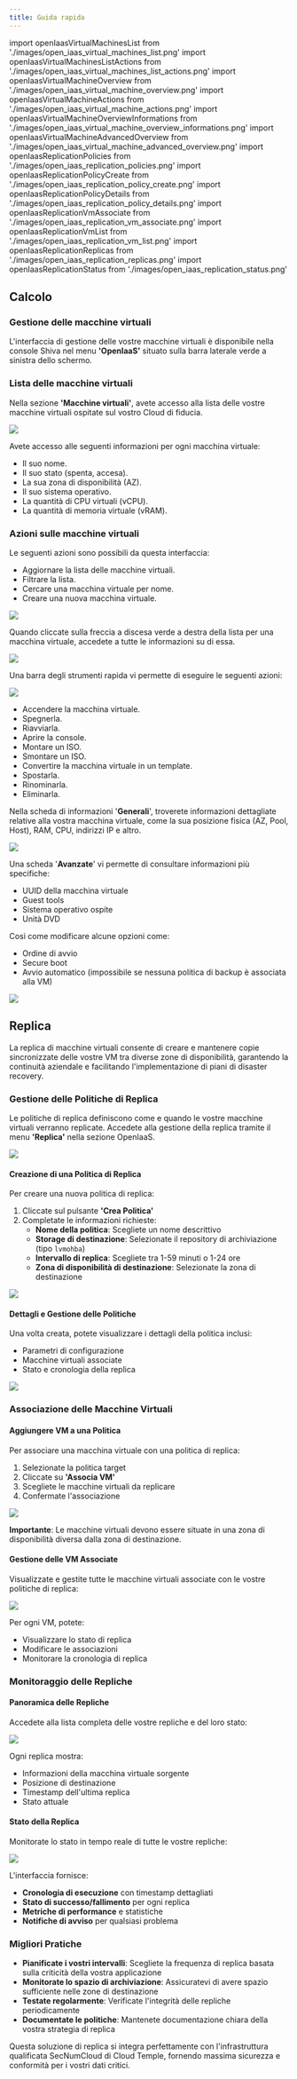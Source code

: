 ```yaml
---
title: Guida rapida
---
```

import openIaasVirtualMachinesList from './images/open_iaas_virtual_machines_list.png'
import openIaasVirtualMachinesListActions from './images/open_iaas_virtual_machines_list_actions.png'
import openIaasVirtualMachineOverview from './images/open_iaas_virtual_machine_overview.png'
import openIaasVirtualMachineActions from './images/open_iaas_virtual_machine_actions.png'
import openIaasVirtualMachineOverviewInformations from './images/open_iaas_virtual_machine_overview_informations.png'
import openIaasVirtualMachineAdvancedOverview from './images/open_iaas_virtual_machine_advanced_overview.png'
import openIaasReplicationPolicies from './images/open_iaas_replication_policies.png'
import openIaasReplicationPolicyCreate from './images/open_iaas_replication_policy_create.png'
import openIaasReplicationPolicyDetails from './images/open_iaas_replication_policy_details.png'
import openIaasReplicationVmAssociate from './images/open_iaas_replication_vm_associate.png'
import openIaasReplicationVmList from './images/open_iaas_replication_vm_list.png'
import openIaasReplicationReplicas from './images/open_iaas_replication_replicas.png'
import openIaasReplicationStatus from './images/open_iaas_replication_status.png'

## Calcolo

### Gestione delle macchine virtuali

L'interfaccia di gestione delle vostre macchine virtuali è disponibile nella console Shiva nel menu __'OpenIaaS'__ situato sulla barra laterale verde a sinistra dello schermo.

### Lista delle macchine virtuali

Nella sezione __'Macchine virtuali'__, avete accesso alla lista delle vostre macchine virtuali ospitate sul vostro Cloud di fiducia.

<img src={openIaasVirtualMachinesList} />

Avete accesso alle seguenti informazioni per ogni macchina virtuale:

- Il suo nome.
- Il suo stato (spenta, accesa).
- La sua zona di disponibilità (AZ).
- Il suo sistema operativo.
- La quantità di CPU virtuali (vCPU).
- La quantità di memoria virtuale (vRAM).

### Azioni sulle macchine virtuali

Le seguenti azioni sono possibili da questa interfaccia:

- Aggiornare la lista delle macchine virtuali.
- Filtrare la lista.
- Cercare una macchina virtuale per nome.
- Creare una nuova macchina virtuale.

<img src={openIaasVirtualMachinesListActions} />

Quando cliccate sulla freccia a discesa verde a destra della lista per una macchina virtuale, accedete a tutte le informazioni su di essa.

<img src={openIaasVirtualMachineOverview} />

Una barra degli strumenti rapida vi permette di eseguire le seguenti azioni:

<img src={openIaasVirtualMachineActions} />

- Accendere la macchina virtuale.
- Spegnerla.
- Riavviarla.
- Aprire la console.
- Montare un ISO.
- Smontare un ISO.
- Convertire la macchina virtuale in un template.
- Spostarla.
- Rinominarla.
- Eliminarla.

Nella scheda di informazioni '__Generali__', troverete informazioni dettagliate relative alla vostra macchina virtuale, come la sua posizione fisica (AZ, Pool, Host), RAM, CPU, indirizzi IP e altro.

<img src={openIaasVirtualMachineOverviewInformations} />

Una scheda '__Avanzate__' vi permette di consultare informazioni più specifiche:

- UUID della macchina virtuale
- Guest tools
- Sistema operativo ospite
- Unità DVD

Così come modificare alcune opzioni come:

- Ordine di avvio
- Secure boot
- Avvio automatico (impossibile se nessuna politica di backup è associata alla VM)

<img src={openIaasVirtualMachineAdvancedOverview} />

## Replica

La replica di macchine virtuali consente di creare e mantenere copie sincronizzate delle vostre VM tra diverse zone di disponibilità, garantendo la continuità aziendale e facilitando l'implementazione di piani di disaster recovery.

### Gestione delle Politiche di Replica

Le politiche di replica definiscono come e quando le vostre macchine virtuali verranno replicate. Accedete alla gestione della replica tramite il menu __'Replica'__ nella sezione OpenIaaS.

<img src={openIaasReplicationPolicies} />

#### Creazione di una Politica di Replica

Per creare una nuova politica di replica:

1. Cliccate sul pulsante __'Crea Politica'__
2. Completate le informazioni richieste:
   - **Nome della politica**: Scegliete un nome descrittivo
   - **Storage di destinazione**: Selezionate il repository di archiviazione (tipo `lvmohba`)
   - **Intervallo di replica**: Scegliete tra 1-59 minuti o 1-24 ore
   - **Zona di disponibilità di destinazione**: Selezionate la zona di destinazione

<img src={openIaasReplicationPolicyCreate} />

#### Dettagli e Gestione delle Politiche

Una volta creata, potete visualizzare i dettagli della politica inclusi:
- Parametri di configurazione
- Macchine virtuali associate
- Stato e cronologia della replica

<img src={openIaasReplicationPolicyDetails} />

### Associazione delle Macchine Virtuali

#### Aggiungere VM a una Politica

Per associare una macchina virtuale con una politica di replica:

1. Selezionate la politica target
2. Cliccate su __'Associa VM'__
3. Scegliete le macchine virtuali da replicare
4. Confermate l'associazione

<img src={openIaasReplicationVmAssociate} />

**Importante**: Le macchine virtuali devono essere situate in una zona di disponibilità diversa dalla zona di destinazione.

#### Gestione delle VM Associate

Visualizzate e gestite tutte le macchine virtuali associate con le vostre politiche di replica:

<img src={openIaasReplicationVmList} />

Per ogni VM, potete:
- Visualizzare lo stato di replica
- Modificare le associazioni
- Monitorare la cronologia di replica

### Monitoraggio delle Repliche

#### Panoramica delle Repliche

Accedete alla lista completa delle vostre repliche e del loro stato:

<img src={openIaasReplicationReplicas} />

Ogni replica mostra:
- Informazioni della macchina virtuale sorgente
- Posizione di destinazione
- Timestamp dell'ultima replica
- Stato attuale

#### Stato della Replica

Monitorate lo stato in tempo reale di tutte le vostre repliche:

<img src={openIaasReplicationStatus} />

L'interfaccia fornisce:
- **Cronologia di esecuzione** con timestamp dettagliati
- **Stato di successo/fallimento** per ogni replica
- **Metriche di performance** e statistiche
- **Notifiche di avviso** per qualsiasi problema

### Migliori Pratiche

- **Pianificate i vostri intervalli**: Scegliete la frequenza di replica basata sulla criticità della vostra applicazione
- **Monitorate lo spazio di archiviazione**: Assicuratevi di avere spazio sufficiente nelle zone di destinazione
- **Testate regolarmente**: Verificate l'integrità delle repliche periodicamente
- **Documentate le politiche**: Mantenete documentazione chiara della vostra strategia di replica

Questa soluzione di replica si integra perfettamente con l'infrastruttura qualificata SecNumCloud di Cloud Temple, fornendo massima sicurezza e conformità per i vostri dati critici.
